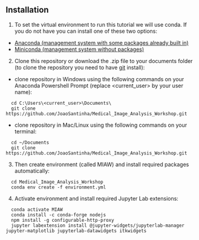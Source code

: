 Installation
------------

1. To set the virtual environment to run this tutorial we will use conda. If you do not have you can install one of these two options:
  - [Anaconda (management system with some packages already built in)](https://docs.anaconda.com/anaconda/install/)
  - [Miniconda (management system without packages)](https://docs.conda.io/projects/conda/en/latest/user-guide/install/)

2. Clone this repository or download the .zip file to your documents folder (to clone the repository you need to have [git](https://git-scm.com/book/en/v2/Getting-Started-Installing-Git) install): 
  - clone repository in Windows using the following commands on your Anaconda Powershell Prompt (replace <current_user> by your user name):
  ```
    cd C:\Users\<current_user>\Documents\
    git clone https://github.com/JoaoSantinha/Medical_Image_Analysis_Workshop.git
  ```
  - clone repository in Mac/Linux using the following commands on your terminal:
  ```
    cd ~/Documents
    git clone https://github.com/JoaoSantinha/Medical_Image_Analysis_Workshop.git
  ```

3. Then create environment (called MIAW) and install required packages automatically:
  ```
    cd Medical_Image_Analysis_Workshop
    conda env create -f environment.yml
  ```
  
4. Activate environment and install required Jupyter Lab extensions:
  ```
    conda activate MIAW
    conda install -c conda-forge nodejs
    npm install -g configurable-http-proxy
    jupyter labextension install @jupyter-widgets/jupyterlab-manager jupyter-matplotlib jupyterlab-datawidgets itkwidgets
  ```
